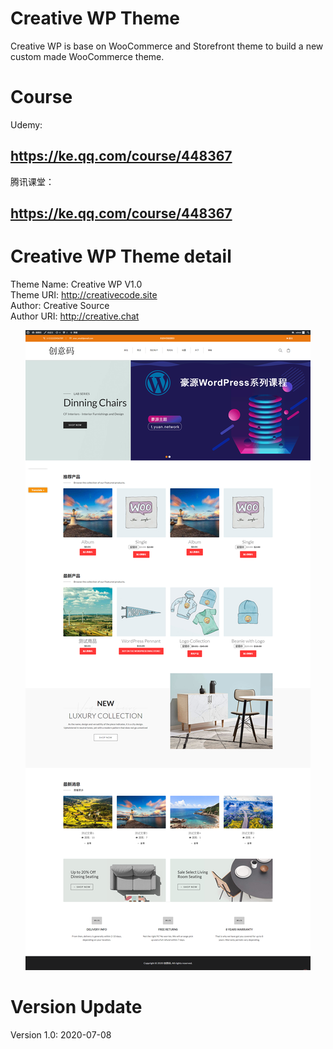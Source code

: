 # Creative WP Theme
Creative WP is base on WooCommerce and Storefront theme to build a new custom made WooCommerce theme.

# Course
Udemy:
<h2><a href="https://ke.qq.com/course/448367?tuin=b26eb164" target="_blank">https://ke.qq.com/course/448367</a></h2>

腾讯课堂：
<h2><a href="https://ke.qq.com/course/448367?tuin=b26eb164" target="_blank">https://ke.qq.com/course/448367</a></h2>

# Creative WP Theme detail
Theme Name:   Creative WP V1.0 <br/>
Theme URI:    http://creativecode.site <br/>
Author:       Creative Source <br/>
Author URI:   http://creative.chat <br/>

<center><img src="https://raw.githubusercontent.com/creative-chat/Creative-WP-Theme/master/screenshot.png"></center>

# Version Update
Version 1.0: 2020-07-08
